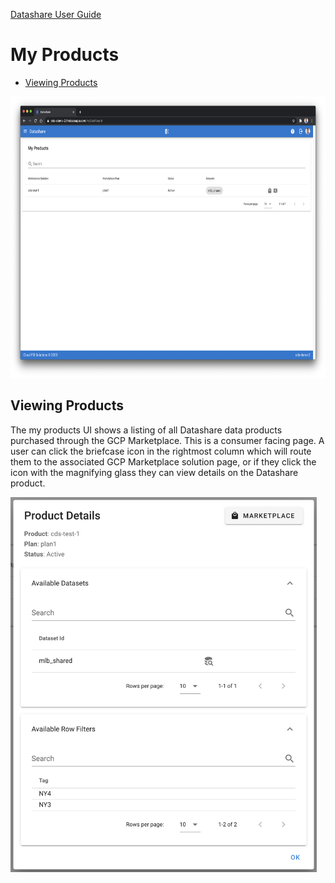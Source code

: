 [Datashare User Guide](./README.md)

# My Products
* [Viewing Products](#viewing_products)

<p align="center">
  <img src="./assets/my_products_ui.png" alt="My Products UI" height="450"/>
</p>

## <a name="viewing_products">Viewing Products</a>
The my products UI shows a listing of all Datashare data products purchased through the GCP Marketplace. This is a consumer facing page. A user can click the briefcase icon in the rightmost column which will route them to the associated GCP Marketplace solution page, or if they click the icon with the magnifying glass they can view details on the Datashare product.

<img src="./assets/my_products_detail.png" alt="My Products Detail" height="600"/>